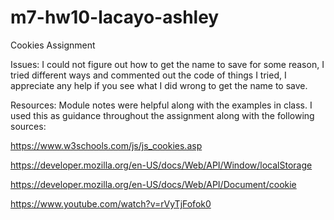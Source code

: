 # m7-hw10-lacayo-ashley
Cookies Assignment

Issues:
I could not figure out how to get the name to save for some reason, I tried different ways and commented out the code of things I tried, I appreciate any help if you see what I did wrong to get the name to save. 

Resources:
Module notes were helpful along with the examples in class. I used this as guidance throughout the assignment along with the following sources:

https://www.w3schools.com/js/js_cookies.asp

https://developer.mozilla.org/en-US/docs/Web/API/Window/localStorage

https://developer.mozilla.org/en-US/docs/Web/API/Document/cookie

https://www.youtube.com/watch?v=rVyTjFofok0
